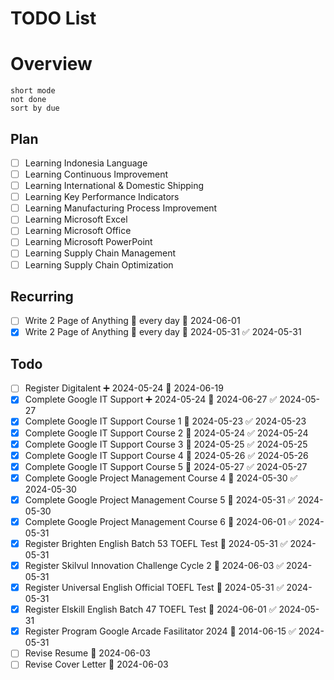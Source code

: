 # TODO List

# Overview
```tasks
short mode
not done
sort by due
```
## Plan
- [ ] Learning Indonesia Language
- [ ] Learning Continuous Improvement
- [ ] Learning International & Domestic Shipping
- [ ] Learning Key Performance Indicators
- [ ] Learning Manufacturing Process Improvement
- [ ] Learning Microsoft Excel
- [ ] Learning Microsoft Office
- [ ] Learning Microsoft PowerPoint
- [ ] Learning Supply Chain Management
- [ ] Learning Supply Chain Optimization

## Recurring
- [ ] Write 2 Page of Anything 🔁 every day 🛫 2024-06-01
- [x] Write 2 Page of Anything 🔁 every day 🛫 2024-05-31 ✅ 2024-05-31
## Todo
- [ ] Register Digitalent ➕ 2024-05-24 📅 2024-06-19
- [x] Complete Google IT Support ➕ 2024-05-24 📅 2024-06-27 ✅ 2024-05-27
- [x] Complete Google IT Support Course 1 📅 2024-05-23 ✅ 2024-05-23
- [x] Complete Google IT Support Course 2 📅 2024-05-24 ✅ 2024-05-24
- [x] Complete Google IT Support Course 3 📅 2024-05-25 ✅ 2024-05-25
- [x] Complete Google IT Support Course 4 📅 2024-05-26 ✅ 2024-05-26
- [x] Complete Google IT Support Course 5 📅 2024-05-27 ✅ 2024-05-27
- [x] Complete Google Project Management Course 4 📅 2024-05-30 ✅ 2024-05-30
- [x] Complete Google Project Management Course 5 📅 2024-05-31 ✅ 2024-05-30
- [x] Complete Google Project Management Course 6 📅 2024-06-01 ✅ 2024-05-31
- [x] Register Brighten English Batch 53 TOEFL Test 📅 2024-05-31 ✅ 2024-05-31
- [x] Register Skilvul Innovation Challenge Cycle 2 📅 2024-06-03 ✅ 2024-05-31
- [x] Register Universal English Official TOEFL Test 📅 2024-05-31 ✅ 2024-05-31
- [x] Register Elskill English Batch 47 TOEFL Test 📅 2024-06-01 ✅ 2024-05-31
- [x] Register Program Google Arcade Fasilitator 2024 📅 2014-06-15 ✅ 2024-05-31
- [ ] Revise Resume 📅 2024-06-03
- [ ] Revise Cover Letter 📅 2024-06-03